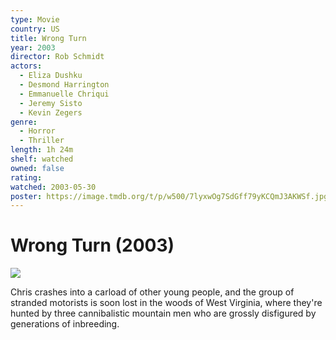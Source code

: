 ```yaml
---
type: Movie
country: US
title: Wrong Turn
year: 2003
director: Rob Schmidt
actors:
  - Eliza Dushku
  - Desmond Harrington
  - Emmanuelle Chriqui
  - Jeremy Sisto
  - Kevin Zegers
genre:
  - Horror
  - Thriller
length: 1h 24m
shelf: watched
owned: false
rating:
watched: 2003-05-30
poster: https://image.tmdb.org/t/p/w500/7lyxwOg7SdGff79yKCQmJ3AKWSf.jpg
---
```


# Wrong Turn (2003)

![](https://image.tmdb.org/t/p/w500/7lyxwOg7SdGff79yKCQmJ3AKWSf.jpg)

Chris crashes into a carload of other young people, and the group of stranded motorists is soon lost in the woods of West Virginia, where they're hunted by three cannibalistic mountain men who are grossly disfigured by generations of inbreeding.